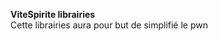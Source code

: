 <p> <b> ViteSpirite librairies</b> <br />
	<l>Cette librairies aura pour but de simplifié le pwn</l></p>
